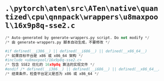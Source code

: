 # `.\pytorch\aten\src\ATen\native\quantized\cpu\qnnpack\wrappers\u8maxpool\16x9p8q-sse2.c`

```py
/* Auto-generated by generate-wrappers.py script. Do not modify */
/* 由 generate-wrappers.py 脚本自动生成，不要修改 */

#if defined(__i386__) || defined(__i686__) || defined(__x86_64__)
/* 如果目标平台是 x86 或 x86_64 架构 */
#include <u8maxpool/16x9p8q-sse2.c>
/* 包含 SSE2 优化的 16x9p8q 算法的实现文件 */
#endif /* defined(__i386__) || defined(__i686__) || defined(__x86_64__) */
/* 结束条件，检查平台定义是否为 x86 或 x86_64 */
```